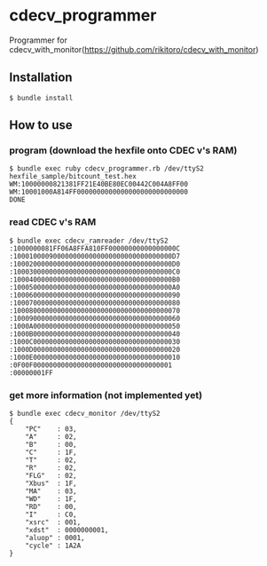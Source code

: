 # cdecv_programmer
Programmer for cdecv_with_monitor(https://github.com/rikitoro/cdecv_with_monitor)

## Installation
```
$ bundle install 
```

## How to use

### program (download the hexfile onto CDEC v's RAM)

```
$ bundle exec ruby cdecv_programmer.rb /dev/ttyS2 hexfile_sample/bitcount_test.hex
WM:10000000821381FF21E40BE80EC00442C004A8FF00
WM:10001000A814FF0000000000000000000000000000
DONE
```

### read CDEC v's RAM
```
$ bundle exec cdecv_ramreader /dev/ttyS2
:1000000081FF06A8FFA810FF00000000000000000C
:1000100009000000000000000000000000000000D7
:1000200000000000000000000000000000000000D0
:1000300000000000000000000000000000000000C0
:1000400000000000000000000000000000000000B0
:1000500000000000000000000000000000000000A0
:100060000000000000000000000000000000000090
:100070000000000000000000000000000000000080
:100080000000000000000000000000000000000070
:100090000000000000000000000000000000000060
:1000A0000000000000000000000000000000000050
:1000B0000000000000000000000000000000000040
:1000C0000000000000000000000000000000000030
:1000D0000000000000000000000000000000000020
:1000E0000000000000000000000000000000000010
:0F00F00000000000000000000000000000000001
:00000001FF
```

### get more information (not implemented yet)

```
$ bundle exec cdecv_monitor /dev/ttyS2
{
    "PC"    : 03,
    "A"     : 02,
    "B"     : 00,
    "C"     : 1F,
    "T"     : 02,
    "R"     : 02,
    "FLG"   : 02,
    "Xbus"  : 1F,
    "MA"    : 03,
    "WD"    : 1F,
    "RD"    : 00,
    "I"     : C0,
    "xsrc"  : 001,
    "xdst"  : 0000000001,
    "aluop" : 0001,
    "cycle" : 1A2A
}
```
